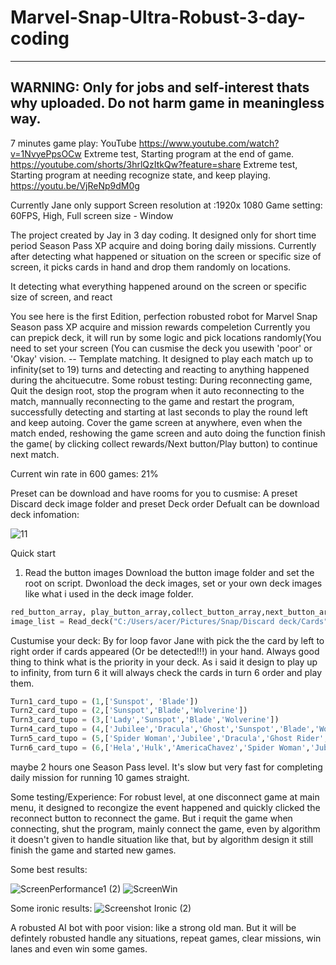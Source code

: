 # Marvel-Snap-Ultra-Robust-3-day-coding

-------------
WARNING: Only for jobs and self-interest thats why uploaded. Do not harm game in meaningless way.
-------------

7 minutes game play: YouTube https://www.youtube.com/watch?v=1NvyePpsOCw
Extreme test, Starting program at the end of game. https://youtube.com/shorts/3hrlQzItkQw?feature=share
Extreme test, Starting program at needing recognize state, and keep playing. https://youtu.be/VjReNp9dM0g

Currently Jane only support 
Screen resolution at :1920x 1080
Game setting: 60FPS, High, Full screen size - Window

The project created by Jay in 3 day coding. 
It designed only for short time period Season Pass XP acquire and doing boring daily missions.
Currently after detecting what happened or situation on the screen or specific size of screen, it picks cards in hand and drop them randomly on locations.

It detecting what everything happened around on the screen or specific size of screen, and react 

You see here is the first Edition, perfection robusted robot for Marvel Snap Season pass XP acquire and mission rewards compeletion
Currently you can prepick deck, it will run by some logic and pick locations randomly(You need to set your screen  (You can cusmise the deck you usewith 'poor' or 'Okay' vision. -- Template matching.
It designed to play each match up to infinity(set to 19) turns and detecting and reacting to anything happened during the ahcituecutre.
Some robust testing:
During reconnecting game, Quit the design root, stop the program when it auto reconnecting to the match, mannually reconnecting to the game and restart the program, successfully detecting and starting at last seconds to play the round left and keep autoing.
Cover the game screen at anywhere, even when the match ended, reshowing the game screen and auto doing the function finish the game( by clicking collect rewards/Next button/Play button) to continue next match.

Current win rate in 600 games: 21%

Preset can be download and have rooms for you to cusmise:
A preset Discard deck image folder and preset Deck order
Defualt can be download deck infomation:

![11](https://user-images.githubusercontent.com/124453554/233508648-852f3538-26df-498b-93a2-53c2c76fe046.png)

Quick start
1. Read the button images
   Download the button image folder and set the root on script.
   Dwonload the deck images, set or your own deck images like what i used in the deck image folder. 
   
```python
red_button_array, play_button_array,collect_button_array,next_button_array,retreat_button_array,turn1next_button_array, turn2next_button_array, turn3next_button_array, turn4next_button_array, turn5next_button_array, Endnext_button_array = Load_buttons('C:/Users/acer/Pictures/Snap/Snap button')
image_list = Read_deck("C:/Users/acer/Pictures/Snap/Discard deck/Cards")
```
Custumise your deck: By for loop favor Jane with pick the the card by left to right order if cards appeared (Or be detected!!!) in your hand.
Always good thing to think what is the priority in your deck. As i said it design to play up to infinity, from turn 6 it will always check the cards in turn 6 order and play them.

```python
Turn1_card_tupo = (1,['Sunspot', 'Blade'])
Turn2_card_tupo = (2,['Sunspot','Blade','Wolverine'])
Turn3_card_tupo = (3,['Lady','Sunspot','Blade','Wolverine'])
Turn4_card_tupo = (4,['Jubilee','Dracula','Ghost','Sunspot','Blade','Wolverine'])
Turn5_card_tupo = (5,['Spider Woman','Jubilee','Dracula','Ghost Rider','Sunspot','Blade','Wolverine'])
Turn6_card_tupo = (6,['Hela','Hulk','AmericaChavez','Spider Woman','Jubilee','Dracula','Ghost Rider','Sunspot','Blade','Wolverine'])
```


maybe 2 hours one Season Pass level. It's slow but very fast for completing daily mission for running 10 games straight.



Some testing/Experience:
For robust level, at one disconnect game at main menu, it designed to recongize the event happened and quickly clicked the reconnect button to reconnect the game. But i requit the game when connecting, shut the program, mainly connect the game, even by algorithm it doesn't given to handle situation like that, but by algorithm design it still finish the game and started new games.

Some best results:

![ScreenPerformance1 (2)](https://user-images.githubusercontent.com/124453554/233507994-f2f9d38d-8c6b-4f9c-bbb1-11a84877da32.png)
![ScreenWin](https://user-images.githubusercontent.com/124453554/233508163-e9b55083-24f3-4da2-8afc-8e1796adb811.png)


Some ironic results:
![Screenshot Ironic (2)](https://user-images.githubusercontent.com/124453554/233509896-7d970d4f-2c72-43a4-817b-7fab626751db.png)


A robusted AI bot with poor vision: like a strong old man.
But it will be defintely robusted handle any situations, repeat games, clear missions, win lanes and even win some games.



